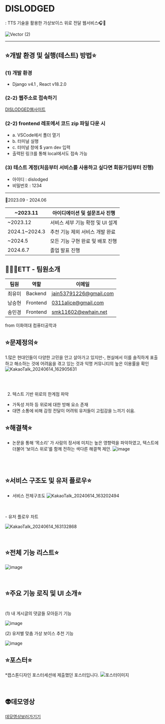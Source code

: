 # DISLODGED

: TTS 기술을 활용한 가상보이스 위로 전달 웹서비스🎧💽

![Vector (2)](https://github.com/ETT-DISLODGED/.github/assets/110734087/d19e4d55-463e-4c23-a7eb-aa86d8bfedfd)


---




## ⭐개발 환경 및 실행(테스트) 방법⭐

### (1) 개발 환경
- Django v4.1 , React v18.2.0
  

### (2-2) 웹주소로 접속하기
[DISLODGED웹사이트](https://dig67j0e4fk0c.cloudfront.net/)


### (2-2) frontend 레포에서 코드 zip 파일 다운 시
- a. VSCode에서 폴더 열기
- b. 터미널 실행
- c. 터미널 창에 $ yarn dev 입력
- 출력된 링크를 통해 local에서도 접속 가능


### (3) 테스트 계정(처음부터 서비스를 사용하고 싶다면 회원가입부터 진행)
- 아이디 : dislodged
- 비밀번호 : 1234

---

📅2023.09 - 2024.06

|~2023.11| 아이디에이션 및 설문조사 진행|
|----|---|
|~2023.12 |서비스 세부 기능 확정 및 UI 설계|
|2024.1~2024.3|추천 기능 제외 서비스 개발 완료|
|~2024.5|모든 기능 구현 완료 및 배포 진행|
|2024.6.7|졸업 발표 진행|


## 👩‍👧‍👦ETT - 팀원소개

|팀원|역할|이메일|
|----|---|----|
|최유미|Backend|jain53791226@gmail.com|
|남승현|Frontend|0311alice@gmail.com|
|송민경|Frontend|smk11602@ewhain.net|

from 이화여대 컴퓨터공학과



## ⭐문제정의⭐
1.많은 현대인들이 다양한 고민을 안고 살아가고 있지만-, 현실에서 이를 솔직하게 표출하고 해소하는 것에 어려움을 겪고 있는 것과 익명 커뮤니티의 높은 이용률을 확인 
![KakaoTalk_20240614_162905631](https://github.com/ETT-DISLODGED/.github/assets/110734087/c6e21341-d0a8-44d3-ae70-4d778b17a308)

<br>
<br>

2. 텍스트 기반 위로의 한계점 파악
- 가독성 저하 등 위로에 대한 방해 요소 존재
- 대면 소통에 비해 감정 전달이 어려워 유저들이 고립감을 느끼기 쉬움.



## ⭐해결책⭐
- 논문을 통해 ‘목소리’ 가 사람의 정서에 미치는 높은 영향력을 파악하였고, 텍스트에 더불어 ‘보이스 위로’를 함께 전하는 색다른 해결책 제안.
![image](https://github.com/ETT-DISLODGED/.github/assets/110734087/4cf7914a-8410-4262-b98d-d72d072acefc)

<br>
<br>


## ⭐서비스 구조도 및 유저 플로우⭐

- 서비스 전체구조도
![KakaoTalk_20240614_163202494](https://github.com/ETT-DISLODGED/.github/assets/110734087/f2c30a70-12c4-4c4a-a2f2-0582888c9257)
<br>
<br>
- 유저 플로우 차트

![KakaoTalk_20240614_163132868](https://github.com/ETT-DISLODGED/.github/assets/110734087/d9b1538b-86a1-41de-bdc7-2c2f36ab9c1b)

<br>





## ⭐전체 기능 리스트⭐
![image](https://github.com/ETT-DISLODGED/.github/assets/110734087/d875e3f9-7f94-4ea9-9b0b-580c9160de0e)

<br>

## ⭐주요 기능 로직 및 UI 소개⭐
<br>
(1) 내 게시글의 댓글들 모아듣기 기능

![image](https://github.com/ETT-DISLODGED/.github/assets/110734087/939a5dd7-666b-4efc-853e-d3421658804b)
<br>

(2) 유저별 맞춤 가상 보이스 추천 기능

![image](https://github.com/ETT-DISLODGED/.github/assets/110734087/ca2c7814-3762-40d4-bdd9-e1767a83388b)
<br>

## ⭐포스터⭐
*캡스톤디자인 포스터세션에 제출했던 포스터입니다.
![포스터이미지](https://github.com/ETT-DISLODGED/.github/assets/110734087/2339438d-130e-4aee-8291-d1271b8c3f03)

<br>

## 👽데모영상

[데모영상보러가기기](https://www.youtube.com/watch?v=E3e9SRJPGZM)
<br>
<br>
